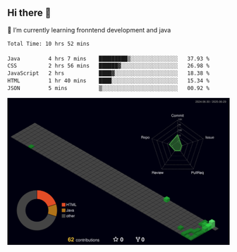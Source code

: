 ## Hi there 👋

<!--
**CereenaG/CereenaG** is a ✨ _special_ ✨ repository because its `README.md` (this file) appears on your GitHub profile.

Here are some ideas to get you started:

- 🔭 I’m currently working on ...
- 🌱 I’m currently learning ...
- 👯 I’m looking to collaborate on ...
- 🤔 I’m looking for help with ...
- 💬 Ask me about ...
- 📫 How to reach me: ...
- 😄 Pronouns: ...
- ⚡ Fun fact: ...
-->
 🌱 I’m currently learning fronntend development and java
 
<!--START_SECTION:waka-->

```txt
Total Time: 10 hrs 52 mins

Java         4 hrs 7 mins    █████████▒░░░░░░░░░░░░░░░   37.93 %
CSS          2 hrs 56 mins   ██████▓░░░░░░░░░░░░░░░░░░   26.98 %
JavaScript   2 hrs           ████▓░░░░░░░░░░░░░░░░░░░░   18.38 %
HTML         1 hr 40 mins    ████░░░░░░░░░░░░░░░░░░░░░   15.34 %
JSON         5 mins          ▒░░░░░░░░░░░░░░░░░░░░░░░░   00.92 %
```

<!--END_SECTION:waka-->
![](./profile-3d-contrib/profile-night-green.svg)
